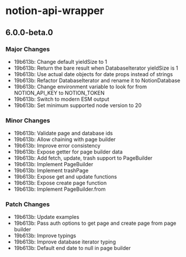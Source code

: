 # notion-api-wrapper

## 6.0.0-beta.0

### Major Changes

- 19b613b: Change default yieldSize to 1
- 19b613b: Return the bare result when DatabaseIterator yieldSize is 1
- 19b613b: Use actual date objects for date props instead of strings
- 19b613b: Refactor DatabaseIterator and rename it to NotionDatabase
- 19b613b: Change environment variable to look for from NOTION_API_KEY to NOTION_TOKEN
- 19b613b: Switch to modern ESM output
- 19b613b: Set minimum supported node version to 20

### Minor Changes

- 19b613b: Validate page and database ids
- 19b613b: Allow chaining with page builder
- 19b613b: Improve error consistency
- 19b613b: Expose getter for page builder data
- 19b613b: Add fetch, update, trash support to PageBuilder
- 19b613b: Implement PageBuilder
- 19b613b: Implement trashPage
- 19b613b: Expose get and update functions
- 19b613b: Expose create page function
- 19b613b: Implement PageBuilder.from

### Patch Changes

- 19b613b: Update examples
- 19b613b: Pass auth options to get page and create page from page builder
- 19b613b: Improve typings
- 19b613b: Improve database iterator typing
- 19b613b: Default end date to null in page builder
